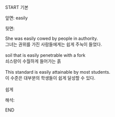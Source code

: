 START
기본

앞면:
easily


뒷면:
<div>She was easily cowed by people in authority. </div><div><div>그녀는 권위를 가진 사람들에게는 쉽게 주눅이 들었다.</div></div><div><br></div><div>soil that is easily penetrable with a fork </div><div><div>쇠스랑이 수월하게 들어가는 흙</div></div><br><div>This standard is easily attainable by most students. </div><div><div>이 수준은 대부분의 학생들이 쉽게 달성할 수 있다.</div></div><div><br></div><div>쉽게</div>


해석:
<!--ID: 1746614453802-->
END